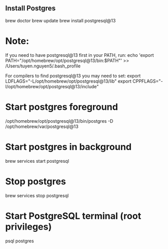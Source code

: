 ## Install Postgres
brew doctor
brew update
brew install postgresql@13

# Note:
If you need to have postgresql@13 first in your PATH, run:
  echo 'export PATH="/opt/homebrew/opt/postgresql@13/bin:$PATH"' >> /Users/tuyen.nguyen5/.bash_profile

For compilers to find postgresql@13 you may need to set:
  export LDFLAGS="-L/opt/homebrew/opt/postgresql@13/lib"
  export CPPFLAGS="-I/opt/homebrew/opt/postgresql@13/include"

# Start postgres foreground
/opt/homebrew/opt/postgresql@13/bin/postgres -D /opt/homebrew/var/postgresql@13

# Start postgres in background
brew services start postgresql

# Stop postgres
brew services stop postgresql

# Start PostgreSQL terminal (root privileges)
psql postgres

